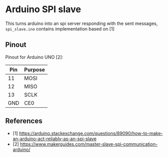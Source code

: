 # Arduino SPI slave

This turns arduino into an spi server responding with the sent messages, `spi_slave.ino` contains implementation based on [1]

## Pinout

Pinout for Arduino UNO [2]:

| Pin | Purpose |
| --- | --------|
| 11  | MOSI    |
| 12  | MISO    |
| 13  | SCLK    |
| GND | CE0     |

## References

- [1] <https://arduino.stackexchange.com/questions/89090/how-to-make-an-arduino-act-reliably-as-an-spi-slave>
- [2] <https://www.makerguides.com/master-slave-spi-communication-arduino/>
